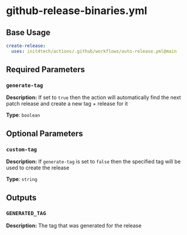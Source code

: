 # github-release-binaries.yml

## Base Usage

```yml
create-release:
  uses: init4tech/actions/.github/workflows/auto-release.yml@main
```

## Required Parameters

### `generate-tag`

**Description:** If set to `true` then the action will automatically find the next patch release and create a new tag + release for it

**Type**: `boolean`

## Optional Parameters

### `custom-tag`

**Description:** If `generate-tag` is set to `false` then the specified tag will be used to create the release

**Type**: `string`

## Outputs

### `GENERATED_TAG`

**Description:** The tag that was generated for the release